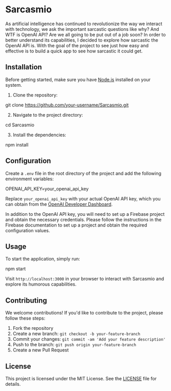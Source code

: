 # Sarcasmio

As artificial intelligence has continued to revolutionize the way we interact with technology, we ask the important sarcastic questions like why? And WTF is OpenAI API? Are we all going to be put out of a job soon? In order to better understand its capabilities, I decided to explore how sarcastic the OpenAI API is. With the goal of the project to see just how easy and effective is to build a quick app to see how sarcastic it could get.

## Installation

Before getting started, make sure you have [Node.js](https://nodejs.org/) installed on your system.

1. Clone the repository:

git clone https://github.com/your-username/Sarcasmio.git

2. Navigate to the project directory:

cd Sarcasmio

3. Install the dependencies:

npm install

## Configuration

Create a `.env` file in the root directory of the project and add the following environment variables:

OPENAI_API_KEY=your_openai_api_key

Replace `your_openai_api_key` with your actual OpenAI API key, which you can obtain from the [OpenAI Developer Dashboard](https://beta.openai.com/signup/).

In addition to the OpenAI API key, you will need to set up a Firebase project and obtain the necessary credentials. Please follow the instructions in the Firebase documentation to set up a project and obtain the required configuration values.


## Usage

To start the application, simply run:

npm start

Visit `http://localhost:3000` in your browser to interact with Sarcasmio and explore its humorous capabilities.

## Contributing

We welcome contributions! If you'd like to contribute to the project, please follow these steps:

1. Fork the repository
2. Create a new branch: `git checkout -b your-feature-branch`
3. Commit your changes: `git commit -am 'Add your feature description'`
4. Push to the branch: `git push origin your-feature-branch`
5. Create a new Pull Request

## License

This project is licensed under the MIT License. See the [LICENSE](LICENSE) file for details.